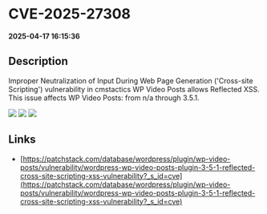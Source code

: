 # CVE-2025-27308

**2025-04-17 16:15:36**

## Description
Improper Neutralization of Input During Web Page Generation ('Cross-site Scripting') vulnerability in cmstactics WP Video Posts allows Reflected XSS. This issue affects WP Video Posts: from n/a through 3.5.1.

![](https://img.shields.io/static/v1?label=Score&message=7.1&color=red)
![](https://img.shields.io/static/v1?label=Severity&message=HIGH&color=red)
![](https://img.shields.io/static/v1?label=CWE&message=XSS&color=green)

## Links
- [https://patchstack.com/database/wordpress/plugin/wp-video-posts/vulnerability/wordpress-wp-video-posts-plugin-3-5-1-reflected-cross-site-scripting-xss-vulnerability?_s_id=cve](https://patchstack.com/database/wordpress/plugin/wp-video-posts/vulnerability/wordpress-wp-video-posts-plugin-3-5-1-reflected-cross-site-scripting-xss-vulnerability?_s_id=cve)

